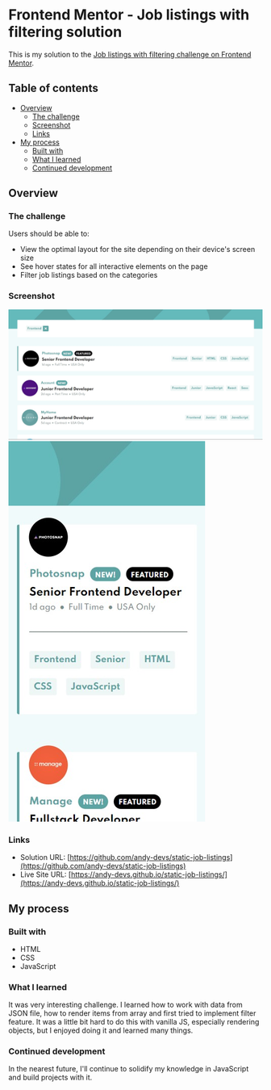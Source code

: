 # Frontend Mentor - Job listings with filtering solution

This is my solution to the [Job listings with filtering challenge on Frontend Mentor](https://www.frontendmentor.io/challenges/job-listings-with-filtering-ivstIPCt).

## Table of contents

-   [Overview](#overview)
    -   [The challenge](#the-challenge)
    -   [Screenshot](#screenshot)
    -   [Links](#links)
-   [My process](#my-process)
    -   [Built with](#built-with)
    -   [What I learned](#what-i-learned)
    -   [Continued development](#continued-development)

## Overview

### The challenge

Users should be able to:

-   View the optimal layout for the site depending on their device's screen size
-   See hover states for all interactive elements on the page
-   Filter job listings based on the categories

### Screenshot

![Screenshot Desktop](./images/Screenshot_1.jpg)
![Screenshot Mobile](./images/Screenshot_2.jpg)

### Links

-   Solution URL: [https://github.com/andy-devs/static-job-listings](https://github.com/andy-devs/static-job-listings)
-   Live Site URL: [https://andy-devs.github.io/static-job-listings/](https://andy-devs.github.io/static-job-listings/)

## My process

### Built with

-   HTML
-   CSS
-   JavaScript

### What I learned

It was very interesting challenge. I learned how to work with data from JSON file, how to render items from array and first tried to implement filter feature. It was a little bit hard to do this with vanilla JS, especially rendering objects, but I enjoyed doing it and learned many things.

### Continued development

In the nearest future, I'll continue to solidify my knowledge in JavaScript and build projects with it.
